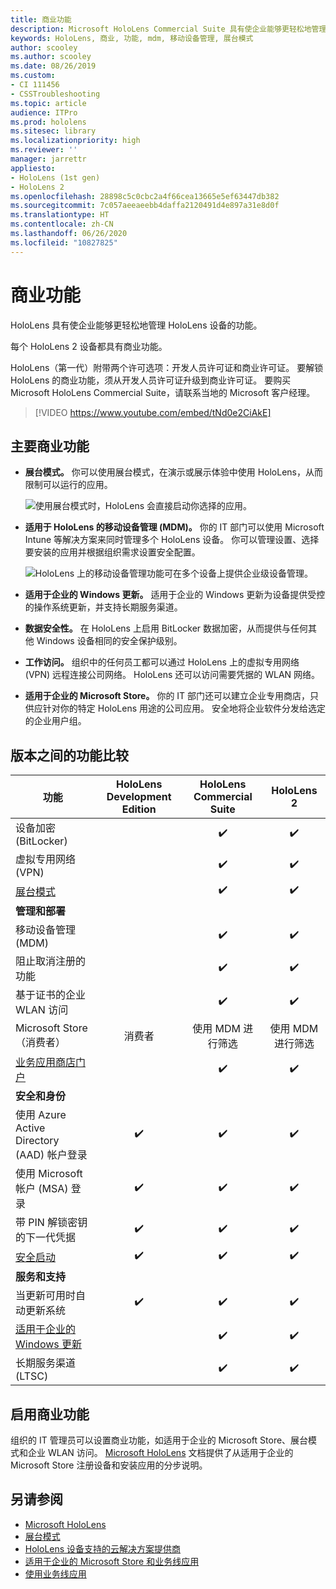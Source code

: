 ```yaml
---
title: 商业功能
description: Microsoft HoloLens Commercial Suite 具有使企业能够更轻松地管理 HoloLens 设备的功能。 默认情况下，HoloLens 2 设备配备有商业功能。
keywords: HoloLens, 商业, 功能, mdm, 移动设备管理, 展台模式
author: scooley
ms.author: scooley
ms.date: 08/26/2019
ms.custom:
- CI 111456
- CSSTroubleshooting
ms.topic: article
audience: ITPro
ms.prod: hololens
ms.sitesec: library
ms.localizationpriority: high
ms.reviewer: ''
manager: jarrettr
appliesto:
- HoloLens (1st gen)
- HoloLens 2
ms.openlocfilehash: 28898c5c0cbc2a4f66cea13665e5ef63447db382
ms.sourcegitcommit: 7c057aeeaeebb4daffa2120491d4e897a31e8d0f
ms.translationtype: HT
ms.contentlocale: zh-CN
ms.lasthandoff: 06/26/2020
ms.locfileid: "10827825"
---
```

# 商业功能

HoloLens 具有使企业能够更轻松地管理 HoloLens 设备的功能。

每个 HoloLens 2 设备都具有商业功能。

HoloLens（第一代）附带两个许可选项：开发人员许可证和商业许可证。 要解锁 HoloLens 的商业功能，须从开发人员许可证升级到商业许可证。 要购买 Microsoft HoloLens Commercial Suite，请联系当地的 Microsoft 客户经理。

>[!VIDEO https://www.youtube.com/embed/tNd0e2CiAkE]

## 主要商业功能

- **展台模式。** 你可以使用展台模式，在演示或展示体验中使用 HoloLens，从而限制可以运行的应用。

  ![使用展台模式时，HoloLens 会直接启动你选择的应用。](images/201608-kioskmode-400px.png)

- **适用于 HoloLens 的移动设备管理 (MDM)。** 你的 IT 部门可以使用 Microsoft Intune 等解决方案来同时管理多个 HoloLens 设备。 你可以管理设置、选择要安装的应用并根据组织需求设置安全配置。

  ![HoloLens 上的移动设备管理功能可在多个设备上提供企业级设备管理。](images/201608-enterprisemanagement-400px.png)

- **适用于企业的 Windows 更新。** 适用于企业的 Windows 更新为设备提供受控的操作系统更新，并支持长期服务渠道。
- **数据安全性。** 在 HoloLens 上启用 BitLocker 数据加密，从而提供与任何其他 Windows 设备相同的安全保护级别。
- **工作访问。** 组织中的任何员工都可以通过 HoloLens 上的虚拟专用网络 (VPN) 远程连接公司网络。 HoloLens 还可以访问需要凭据的 WLAN 网络。
- **适用于企业的 Microsoft Store。** 你的 IT 部门还可以建立企业专用商店，只供应针对你的特定 HoloLens 用途的公司应用。 安全地将企业软件分发给选定的企业用户组。

## 版本之间的功能比较

|功能 |HoloLens Development Edition |HoloLens Commercial Suite |HoloLens 2 |
|---|:---:|:---:|:---:|
|设备加密 (BitLocker) | |✔️ |✔️ |
|虚拟专用网络 (VPN) | |✔️ |✔️ |
|[展台模式](hololens-kiosk.md) | |✔️ |✔️ |
|**管理和部署** | | | |
|移动设备管理 (MDM) | |✔️ |✔️ |
|阻止取消注册的功能 | |✔️ |✔️ |
|基于证书的企业 WLAN 访问 | |✔️ |✔️ |
|Microsoft Store（消费者） |消费者 |使用 MDM 进行筛选 |使用 MDM 进行筛选 |
|[业务应用商店门户](https://docs.microsoft.com/microsoft-store/working-with-line-of-business-apps) | |✔️ |✔️ |
|**安全和身份** | | | |
|使用 Azure Active Directory (AAD) 帐户登录 |✔️ |✔️ |✔️ |
|使用 Microsoft 帐户 (MSA) 登录 |✔️ |✔️ |✔️ |
|带 PIN 解锁密钥的下一代凭据 |✔️ |✔️ |✔️ |
|[安全启动](https://docs.microsoft.com/windows-hardware/design/device-experiences/oem-secure-boot) |✔️ |✔️ |✔️ |
|**服务和支持** | | | |
|当更新可用时自动更新系统 |✔️ |✔️ |✔️ |
|[适用于企业的 Windows 更新](https://docs.microsoft.com/windows/deployment/update/waas-manage-updates-wufb) | |✔️ |✔️ |
|长期服务渠道 (LTSC) | |✔️ |✔️ |

## 启用商业功能

组织的 IT 管理员可以设置商业功能，如适用于企业的 Microsoft Store、展台模式和企业 WLAN 访问。 [Microsoft HoloLens](index.md) 文档提供了从适用于企业的 Microsoft Store 注册设备和安装应用的分步说明。

## 另请参阅

- [Microsoft HoloLens](index.md)
- [展台模式](hololens-kiosk.md)
- [HoloLens 设备支持的云解决方案提供商](/windows/client-management/mdm/configuration-service-provider-reference#csps-supported-in-hololens-devices)
- [适用于企业的 Microsoft Store 和业务线应用](https://blogs.technet.microsoft.com/sbucci/2016/04/13/windows-store-for-business-and-line-of-business-applications/)
- [使用业务线应用](/microsoft-store/working-with-line-of-business-apps)
